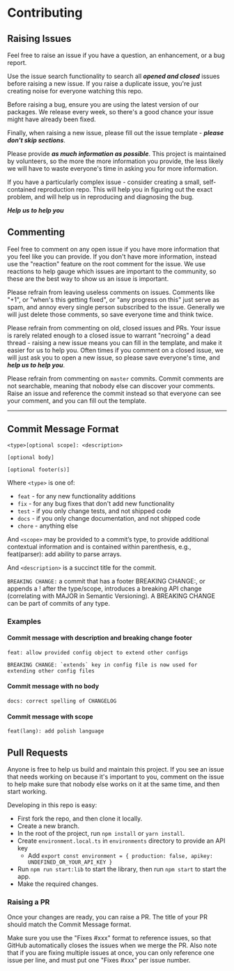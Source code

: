 # Contributing

## Raising Issues

Feel free to raise an issue if you have a question, an enhancement, or a bug report.

Use the issue search functionality to search all **_opened and closed_** issues before raising a new issue. If you raise
a duplicate issue, you're just creating noise for everyone watching this repo.

Before raising a bug, ensure you are using the latest version of our packages. We release every week, so there's a good
chance your issue might have already been fixed.

Finally, when raising a new issue, please fill out the issue template - **_please don't skip sections_**.

Please provide **_as much information as possible_**. This project is maintained by volunteers, so the more the more
information you provide, the less likely we will have to waste everyone's time in asking you for more information.

If you have a particularly complex issue - consider creating a small, self-contained reproduction repo. This will help
you in figuring out the exact problem, and will help us in reproducing and diagnosing the bug.

**_Help us to help you_**

## Commenting

Feel free to comment on any open issue if you have more information that you feel like you can provide. If you don't
have more information, instead use the "reaction" feature on the root comment for the issue. We use reactions to help
gauge which issues are important to the community, so these are the best way to show us an issue is important.

Please refrain from leaving useless comments on issues. Comments like "+1", or "when's this getting fixed", or "any
progress on this" just serve as spam, and annoy every single person subscribed to the issue. Generally we will just
delete those comments, so save everyone time and think twice.

Please refrain from commenting on old, closed issues and PRs. Your issue is rarely related enough to a closed issue to
warrant "necroing" a dead thread - raising a new issue means you can fill in the template, and make it easier for us to
help you. Often times if you comment on a closed issue, we will just ask you to open a new issue, so please save
everyone's time, and **_help us to help you_**.

Please refrain from commenting on `master` commits. Commit comments are not searchable, meaning that nobody else can
discover your comments. Raise an issue and reference the commit instead so that everyone can see your comment, and you
can fill out the template.

---

## Commit Message Format

```
<type>[optional scope]: <description>

[optional body]

[optional footer(s)]
```

Where `<type>` is one of:

- `feat` - for any new functionality additions
- `fix` - for any bug fixes that don't add new functionality
- `test` - if you only change tests, and not shipped code
- `docs` - if you only change documentation, and not shipped code
- `chore` - anything else

And `<scope>` may be provided to a commit’s type, to provide additional contextual information and is contained within
parenthesis, e.g., feat(parser): add ability to parse arrays.

And `<description>` is a succinct title for the commit.

`BREAKING CHANGE:` a commit that has a footer BREAKING CHANGE:, or appends a ! after the type/scope, introduces a
breaking API change (correlating with MAJOR in Semantic Versioning). A BREAKING CHANGE can be part of commits of any
type.

### Examples

#### Commit message with description and breaking change footer

```
feat: allow provided config object to extend other configs

BREAKING CHANGE: `extends` key in config file is now used for extending other config files
```

#### Commit message with no body

```
docs: correct spelling of CHANGELOG
```

#### Commit message with scope

```
feat(lang): add polish language
```

## Pull Requests

Anyone is free to help us build and maintain this project. If you see an issue that needs working on because it's
important to you, comment on the issue to help make sure that nobody else works on it at the same time, and then start
working.

Developing in this repo is easy:

- First fork the repo, and then clone it locally.
- Create a new branch.
- In the root of the project, run `npm install` or `yarn install`.
- Create `environment.local.ts` in `environments` directory to provide an API key
  - Add `export const environment = { production: false, apikey: UNDEFINED_OR_YOUR_API_KEY }`
- Run `npm run start:lib` to start the library, then run `npm start` to start the app.
- Make the required changes.

### Raising a PR

Once your changes are ready, you can raise a PR. The title of your PR should match the Commit Message format.

Make sure you use the "Fixes #xxx" format to reference issues, so that GitHub automatically closes the issues when we
merge the PR. Also note that if you are fixing multiple issues at once, you can only reference one issue per line, and
must put one "Fixes #xxx" per issue number.
